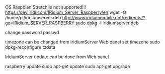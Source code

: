 OS Raspbian Stretch is not supported!!!
https://dev.iridi.com/IRidium_Server_Raspberry/en
wget -O /home/pi/iridiumserver.deb http://www.iridiummobile.net/redirects/?go=iRidium_SERVER_RASPBERRY
sudo dpkg -i iridiumserver.deb

change password
passwd

timezone can be changed from IridiumServer Web panel
set timezone
sudo dpkg-reconfigure tzdata

IridiumServer update can be done from Web panel

raspberry update
sudo apt-get update
sudo apt-get upgrade